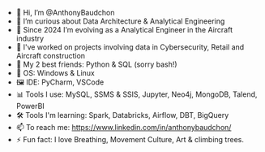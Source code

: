 - 👋 Hi, I’m @AnthonyBaudchon
- 👀 I’m curious about Data Architecture & Analytical Engineering
- 🌱 Since 2024 I’m evolving as a Analytical Engineer in the Aircraft industry
- 💞️ I've worked on projects involving data in Cybersecurity, Retail and Aircraft construction
- 🐸 My 2 best friends: Python & SQL (sorry bash!)
- 💾 OS: Windows & Linux
- 🖼️ IDE: PyCharm, VSCode
- 📊 Tools I use: MySQL, SSMS & SSIS, Jupyter, Neo4j, MongoDB, Talend, PowerBI
- 🛠️ Tools I'm learning: Spark, Databricks, Airflow, DBT, BigQuery
- 📫 To reach me: https://www.linkedin.com/in/anthonybaudchon/
- ⚡ Fun fact: I love Breathing, Movement Culture, Art & climbing trees.
